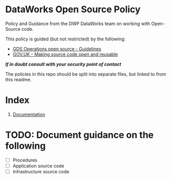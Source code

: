 # DataWorks Open Source Policy
Policy and Guidance from the DWP DataWorks team on working with Open-Source code.

This policy is guided (but not restricted) by the following:
* [GDS Operations open source - Guidelines](https://gds-operations.github.io/guidelines/)
* [GOV.UK - Making source code open and reusable](https://www.gov.uk/service-manual/technology/making-source-code-open-and-reusable#licensing-your-code)

_**If in doubt consult with your security point of contact**_

The policies in this repo should be split into separate files, but linked to from this readme.

# Index
1. [Documentation](documentation.md)


# TODO: Document guidance on the following
- [ ] Procedures
- [ ] Application source code
- [ ] Infrastructure source code
